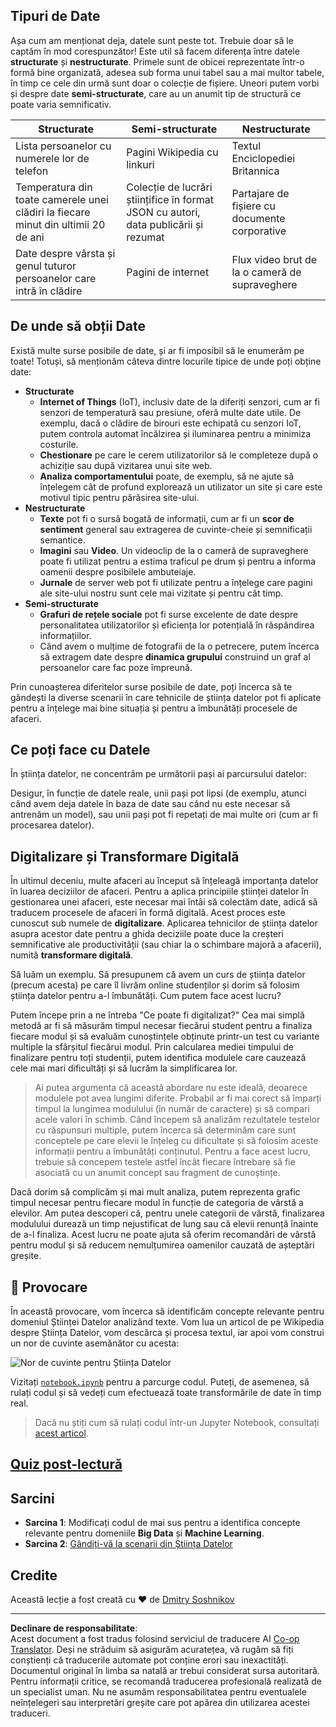 <!--
CO_OP_TRANSLATOR_METADATA:
{
  "original_hash": "a0516588d172f82f35f7a0d4a001e5d0",
  "translation_date": "2025-09-05T18:32:29+00:00",
  "source_file": "1-Introduction/01-defining-data-science/README.md",
  "language_code": "ro"
}
-->
## Tipuri de Date

Așa cum am menționat deja, datele sunt peste tot. Trebuie doar să le captăm în mod corespunzător! Este util să facem diferența între datele **structurate** și **nestructurate**. Primele sunt de obicei reprezentate într-o formă bine organizată, adesea sub forma unui tabel sau a mai multor tabele, în timp ce cele din urmă sunt doar o colecție de fișiere. Uneori putem vorbi și despre date **semi-structurate**, care au un anumit tip de structură ce poate varia semnificativ.

| Structurate                                                                  | Semi-structurate                                                                               | Nestructurate                          |
| --------------------------------------------------------------------------- | --------------------------------------------------------------------------------------------- | -------------------------------------- |
| Lista persoanelor cu numerele lor de telefon                                 | Pagini Wikipedia cu linkuri                                                                   | Textul Enciclopediei Britannica        |
| Temperatura din toate camerele unei clădiri la fiecare minut din ultimii 20 de ani | Colecție de lucrări științifice în format JSON cu autori, data publicării și rezumat         | Partajare de fișiere cu documente corporative |
| Date despre vârsta și genul tuturor persoanelor care intră în clădire        | Pagini de internet                                                                            | Flux video brut de la o cameră de supraveghere |

## De unde să obții Date

Există multe surse posibile de date, și ar fi imposibil să le enumerăm pe toate! Totuși, să menționăm câteva dintre locurile tipice de unde poți obține date:

* **Structurate**
  - **Internet of Things** (IoT), inclusiv date de la diferiți senzori, cum ar fi senzori de temperatură sau presiune, oferă multe date utile. De exemplu, dacă o clădire de birouri este echipată cu senzori IoT, putem controla automat încălzirea și iluminarea pentru a minimiza costurile.
  - **Chestionare** pe care le cerem utilizatorilor să le completeze după o achiziție sau după vizitarea unui site web.
  - **Analiza comportamentului** poate, de exemplu, să ne ajute să înțelegem cât de profund explorează un utilizator un site și care este motivul tipic pentru părăsirea site-ului.
* **Nestructurate**
  - **Texte** pot fi o sursă bogată de informații, cum ar fi un **scor de sentiment** general sau extragerea de cuvinte-cheie și semnificații semantice.
  - **Imagini** sau **Video**. Un videoclip de la o cameră de supraveghere poate fi utilizat pentru a estima traficul pe drum și pentru a informa oamenii despre posibilele ambuteiaje.
  - **Jurnale** de server web pot fi utilizate pentru a înțelege care pagini ale site-ului nostru sunt cele mai vizitate și pentru cât timp.
* **Semi-structurate**
  - **Grafuri de rețele sociale** pot fi surse excelente de date despre personalitatea utilizatorilor și eficiența lor potențială în răspândirea informațiilor.
  - Când avem o mulțime de fotografii de la o petrecere, putem încerca să extragem date despre **dinamica grupului** construind un graf al persoanelor care fac poze împreună.

Prin cunoașterea diferitelor surse posibile de date, poți încerca să te gândești la diverse scenarii în care tehnicile de știința datelor pot fi aplicate pentru a înțelege mai bine situația și pentru a îmbunătăți procesele de afaceri.

## Ce poți face cu Datele

În știința datelor, ne concentrăm pe următorii pași ai parcursului datelor:

Desigur, în funcție de datele reale, unii pași pot lipsi (de exemplu, atunci când avem deja datele în baza de date sau când nu este necesar să antrenăm un model), sau unii pași pot fi repetați de mai multe ori (cum ar fi procesarea datelor).

## Digitalizare și Transformare Digitală

În ultimul deceniu, multe afaceri au început să înțeleagă importanța datelor în luarea deciziilor de afaceri. Pentru a aplica principiile științei datelor în gestionarea unei afaceri, este necesar mai întâi să colectăm date, adică să traducem procesele de afaceri în formă digitală. Acest proces este cunoscut sub numele de **digitalizare**. Aplicarea tehnicilor de știința datelor asupra acestor date pentru a ghida deciziile poate duce la creșteri semnificative ale productivității (sau chiar la o schimbare majoră a afacerii), numită **transformare digitală**.

Să luăm un exemplu. Să presupunem că avem un curs de știința datelor (precum acesta) pe care îl livrăm online studenților și dorim să folosim știința datelor pentru a-l îmbunătăți. Cum putem face acest lucru?

Putem începe prin a ne întreba "Ce poate fi digitalizat?" Cea mai simplă metodă ar fi să măsurăm timpul necesar fiecărui student pentru a finaliza fiecare modul și să evaluăm cunoștințele obținute printr-un test cu variante multiple la sfârșitul fiecărui modul. Prin calcularea mediei timpului de finalizare pentru toți studenții, putem identifica modulele care cauzează cele mai mari dificultăți și să lucrăm la simplificarea lor.
> Ai putea argumenta că această abordare nu este ideală, deoarece modulele pot avea lungimi diferite. Probabil ar fi mai corect să împarți timpul la lungimea modulului (în număr de caractere) și să compari acele valori în schimb.
Când începem să analizăm rezultatele testelor cu răspunsuri multiple, putem încerca să determinăm care sunt conceptele pe care elevii le înțeleg cu dificultate și să folosim aceste informații pentru a îmbunătăți conținutul. Pentru a face acest lucru, trebuie să concepem testele astfel încât fiecare întrebare să fie asociată cu un anumit concept sau fragment de cunoștințe.

Dacă dorim să complicăm și mai mult analiza, putem reprezenta grafic timpul necesar pentru fiecare modul în funcție de categoria de vârstă a elevilor. Am putea descoperi că, pentru unele categorii de vârstă, finalizarea modulului durează un timp nejustificat de lung sau că elevii renunță înainte de a-l finaliza. Acest lucru ne poate ajuta să oferim recomandări de vârstă pentru modul și să reducem nemulțumirea oamenilor cauzată de așteptări greșite.

## 🚀 Provocare

În această provocare, vom încerca să identificăm concepte relevante pentru domeniul Științei Datelor analizând texte. Vom lua un articol de pe Wikipedia despre Știința Datelor, vom descărca și procesa textul, iar apoi vom construi un nor de cuvinte asemănător cu acesta:

![Nor de cuvinte pentru Știința Datelor](../../../../1-Introduction/01-defining-data-science/images/ds_wordcloud.png)

Vizitați [`notebook.ipynb`](../../../../../../../../../1-Introduction/01-defining-data-science/notebook.ipynb ':ignore') pentru a parcurge codul. Puteți, de asemenea, să rulați codul și să vedeți cum efectuează toate transformările de date în timp real.

> Dacă nu știți cum să rulați codul într-un Jupyter Notebook, consultați [acest articol](https://soshnikov.com/education/how-to-execute-notebooks-from-github/).

## [Quiz post-lectură](https://ff-quizzes.netlify.app/en/ds/quiz/1)

## Sarcini

* **Sarcina 1**: Modificați codul de mai sus pentru a identifica concepte relevante pentru domeniile **Big Data** și **Machine Learning**.
* **Sarcina 2**: [Gândiți-vă la scenarii din Știința Datelor](assignment.md)

## Credite

Această lecție a fost creată cu ♥️ de [Dmitry Soshnikov](http://soshnikov.com)

---

**Declinare de responsabilitate**:  
Acest document a fost tradus folosind serviciul de traducere AI [Co-op Translator](https://github.com/Azure/co-op-translator). Deși ne străduim să asigurăm acuratețea, vă rugăm să fiți conștienți că traducerile automate pot conține erori sau inexactități. Documentul original în limba sa natală ar trebui considerat sursa autoritară. Pentru informații critice, se recomandă traducerea profesională realizată de un specialist uman. Nu ne asumăm responsabilitatea pentru eventualele neînțelegeri sau interpretări greșite care pot apărea din utilizarea acestei traduceri.